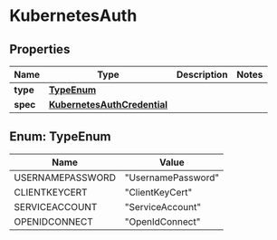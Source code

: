 # KubernetesAuth

## Properties
Name | Type | Description | Notes
------------ | ------------- | ------------- | -------------
**type** | [**TypeEnum**](#TypeEnum) |  | 
**spec** | [**KubernetesAuthCredential**](KubernetesAuthCredential.md) |  | 

<a name="TypeEnum"></a>
## Enum: TypeEnum
Name | Value
---- | -----
USERNAMEPASSWORD | &quot;UsernamePassword&quot;
CLIENTKEYCERT | &quot;ClientKeyCert&quot;
SERVICEACCOUNT | &quot;ServiceAccount&quot;
OPENIDCONNECT | &quot;OpenIdConnect&quot;
